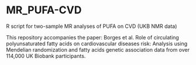 # MR_PUFA-CVD
R script for two-sample MR analyses of PUFA on CVD (UKB NMR data)

This repository accompanies the paper:
Borges et al. Role of circulating polyunsaturated fatty acids on cardiovascular diseases risk: Analysis using Mendelian randomization and fatty acids genetic association data from over 114,000 UK Biobank participants.

